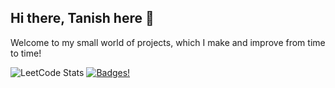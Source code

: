 ## Hi there, Tanish here 👋
Welcome to my small world of projects, which I make and improve from time to time!

<!--
## Interests
<ul>
  <li>Linux</li>
  <li>Game Development</li>
  <li>Web Development</li>
  <li>Competitive Programming</li>
</ul>

## Hobbies
<ul>
  <li>Reading books</li>
  <li>Speedcubing</li>
  <li>Indian Bamboo flute</li>
</ul>
-->

![LeetCode Stats](https://leetcode.card.workers.dev/tanishbhongade?theme=dark&font=baloo&extension=null)
[![Badges!](https://holopin.me/tanishbhongade)](https://holopin.io/@tanishbhongade)

<!--
**tanishbhongade/tanishbhongade** is a ✨ _special_ ✨ repository because its `README.md` (this file) appears on your GitHub profile.

Here are some ideas to get you started:

- 🔭 I’m currently working on ...
- 🌱 I’m currently learning ...
- 👯 I’m looking to collaborate on ...
- 🤔 I’m looking for help with ...
- 💬 Ask me about ...
- 📫 How to reach me: ...
- 😄 Pronouns: ...
- ⚡ Fun fact: ...
-->
